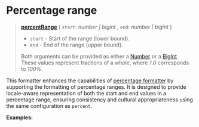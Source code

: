 <script setup>
  import DemoValueFormatter from '../../DemoValueFormatter.vue';
  import { demos } from '../preconfigured-formatters';
</script>

# Percentage range <Badge type="info" text="@localizer/format" />

> **[percentRange](../../../api/_localizer/format/percentRange/index.md)** ( `start`: _number | bigint_ , `end`: _number | bigint_ )
>
> - `start` - Start of the range (lower bound).
> - `end` - End of the range (upper bound).
>
> Both arguments can be provided as either a [Number](https://developer.mozilla.org/en-US/docs/Web/JavaScript/Reference/Global_Objects/Number) or a [BigInt](https://developer.mozilla.org/en-US/docs/Web/JavaScript/Reference/Global_Objects/BigInt). These values represent fractions of a whole, where _1.0_ corresponds to _100%_.

This formatter enhances the capabilities of [percentage formatter](./percent.md) by supporting the formatting of percentage ranges. It is designed to provide locale-aware representation of both the start and end values in a percentage range, ensuring consistency and cultural appropriateness using the same configuration as `percent`.

**Examples:**

<DemoValueFormatter :demo="demos.percentRange"/>
